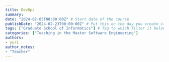 ```yaml
---
title: DevOps
summary: 
date: "2024-02-05T00:00:00Z" # Start date of the course
publishDate: "2024-02-23T00:00:00Z" # Put this on the day you create it.
tags: ["Graduate School of Informatics"] # Tag to which filter it belongs, see home/teaching.md for the filters
categories: ["Teaching in the Master Software Engineering"]
authors:
- yuri
author_notes: 
- "Teacher"
---
```

